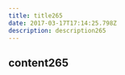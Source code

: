 ```yaml
---
title: title265
date: 2017-03-17T17:14:25.798Z
description: description265
---
```


## content265
  
